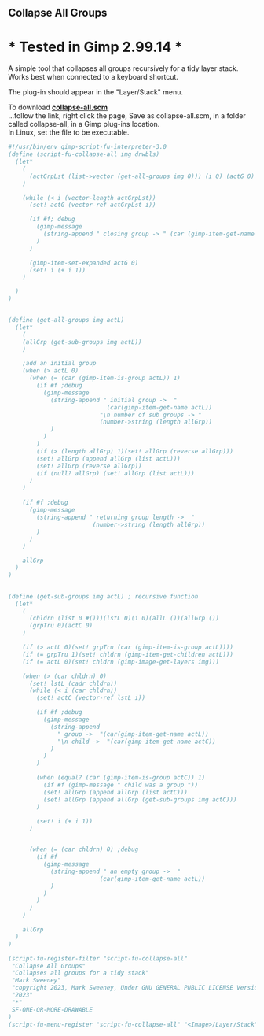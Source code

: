 ## Collapse All Groups

# * Tested in Gimp 2.99.14 *

A simple tool that collapses all groups recursively for a tidy layer stack. Works best when connected to a keyboard shortcut.  
  
The plug-in should appear in the "Layer/Stack" menu.  
  
To download [**collapse-all.scm**](https://raw.githubusercontent.com/script-fu/script-fu.github.io/main/plug-ins/collapse-all/collapse-all.scm)  
...follow the link, right click the page, Save as collapse-all.scm, in a folder called collapse-all, in a Gimp plug-ins location.  
In Linux, set the file to be executable.
   
   

```scheme
#!/usr/bin/env gimp-script-fu-interpreter-3.0
(define (script-fu-collapse-all img drwbls)
  (let*
    (
      (actGrpLst (list->vector (get-all-groups img 0))) (i 0) (actG 0)
    )

    (while (< i (vector-length actGrpLst))
      (set! actG (vector-ref actGrpLst i))

      (if #f; debug
        (gimp-message
          (string-append " closing group -> " (car (gimp-item-get-name actG)))
        )
      )

      (gimp-item-set-expanded actG 0)
      (set! i (+ i 1))
    )

  )
)


(define (get-all-groups img actL)
  (let*
    (
    (allGrp (get-sub-groups img actL))
    )

    ;add an initial group
    (when (> actL 0)
      (when (= (car (gimp-item-is-group actL)) 1)
        (if #f ;debug
          (gimp-message
            (string-append " initial group ->  "
                            (car(gimp-item-get-name actL))
                          "\n number of sub groups -> " 
                          (number->string (length allGrp))
            )
          )
        )
        (if (> (length allGrp) 1)(set! allGrp (reverse allGrp)))
        (set! allGrp (append allGrp (list actL)))
        (set! allGrp (reverse allGrp))
        (if (null? allGrp) (set! allGrp (list actL)))
      )
    )
    
    (if #f ;debug
      (gimp-message 
        (string-append " returning group length ->  "
                        (number->string (length allGrp))
        )
      )
    )

    allGrp
  )
)


(define (get-sub-groups img actL) ; recursive function
  (let*
    (
      (chldrn (list 0 #()))(lstL 0)(i 0)(allL ())(allGrp ())
      (grpTru 0)(actC 0)
    )

    (if (> actL 0)(set! grpTru (car (gimp-item-is-group actL))))
    (if (= grpTru 1)(set! chldrn (gimp-item-get-children actL)))
    (if (= actL 0)(set! chldrn (gimp-image-get-layers img)))

    (when (> (car chldrn) 0)
      (set! lstL (cadr chldrn))
      (while (< i (car chldrn))
        (set! actC (vector-ref lstL i))

        (if #f ;debug
          (gimp-message
            (string-append
              " group ->  "(car(gimp-item-get-name actL))
              "\n child ->  "(car(gimp-item-get-name actC))
            )
          )
        )

        (when (equal? (car (gimp-item-is-group actC)) 1)
          (if #f (gimp-message " child was a group "))
          (set! allGrp (append allGrp (list actC)))
          (set! allGrp (append allGrp (get-sub-groups img actC)))
        )

        (set! i (+ i 1))
      )


      (when (= (car chldrn) 0) ;debug
        (if #f
          (gimp-message 
            (string-append " an empty group ->  "
                          (car(gimp-item-get-name actL))
            )
          )
        )
      )
    )

    allGrp
  )
)

(script-fu-register-filter "script-fu-collapse-all"
 "Collapse All Groups"
 "Collapses all groups for a tidy stack"
 "Mark Sweeney"
 "copyright 2023, Mark Sweeney, Under GNU GENERAL PUBLIC LICENSE Version 3"
 "2023"
 "*"
 SF-ONE-OR-MORE-DRAWABLE
)
(script-fu-menu-register "script-fu-collapse-all" "<Image>/Layer/Stack")


```